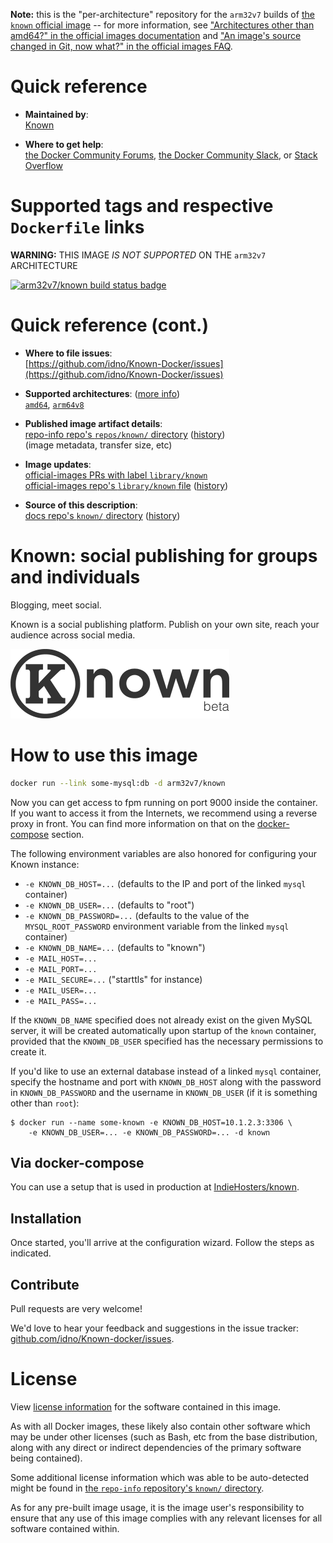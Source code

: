 <!--

********************************************************************************

WARNING:

    DO NOT EDIT "known/README.md"

    IT IS AUTO-GENERATED

    (from the other files in "known/" combined with a set of templates)

********************************************************************************

-->

**Note:** this is the "per-architecture" repository for the `arm32v7` builds of [the `known` official image](https://hub.docker.com/_/known) -- for more information, see ["Architectures other than amd64?" in the official images documentation](https://github.com/docker-library/official-images#architectures-other-than-amd64) and ["An image's source changed in Git, now what?" in the official images FAQ](https://github.com/docker-library/faq#an-images-source-changed-in-git-now-what).

# Quick reference

-	**Maintained by**:  
	[Known](https://github.com/idno/Known-Docker)

-	**Where to get help**:  
	[the Docker Community Forums](https://forums.docker.com/), [the Docker Community Slack](https://dockr.ly/slack), or [Stack Overflow](https://stackoverflow.com/search?tab=newest&q=docker)

# Supported tags and respective `Dockerfile` links

**WARNING:** THIS IMAGE *IS NOT SUPPORTED* ON THE `arm32v7` ARCHITECTURE

[![arm32v7/known build status badge](https://img.shields.io/jenkins/s/https/doi-janky.infosiftr.net/job/multiarch/job/arm32v7/job/known.svg?label=arm32v7/known%20%20build%20job)](https://doi-janky.infosiftr.net/job/multiarch/job/arm32v7/job/known/)

# Quick reference (cont.)

-	**Where to file issues**:  
	[https://github.com/idno/Known-Docker/issues](https://github.com/idno/Known-Docker/issues)

-	**Supported architectures**: ([more info](https://github.com/docker-library/official-images#architectures-other-than-amd64))  
	[`amd64`](https://hub.docker.com/r/amd64/known/), [`arm64v8`](https://hub.docker.com/r/arm64v8/known/)

-	**Published image artifact details**:  
	[repo-info repo's `repos/known/` directory](https://github.com/docker-library/repo-info/blob/master/repos/known) ([history](https://github.com/docker-library/repo-info/commits/master/repos/known))  
	(image metadata, transfer size, etc)

-	**Image updates**:  
	[official-images PRs with label `library/known`](https://github.com/docker-library/official-images/pulls?q=label%3Alibrary%2Fknown)  
	[official-images repo's `library/known` file](https://github.com/docker-library/official-images/blob/master/library/known) ([history](https://github.com/docker-library/official-images/commits/master/library/known))

-	**Source of this description**:  
	[docs repo's `known/` directory](https://github.com/docker-library/docs/tree/master/known) ([history](https://github.com/docker-library/docs/commits/master/known))

# Known: social publishing for groups and individuals

Blogging, meet social.

Known is a social publishing platform. Publish on your own site, reach your audience across social media.

![logo](https://raw.githubusercontent.com/docker-library/docs/817ab3c02e0a6c38fe8986c4ba96e23a9db26fab/known/logo.png)

# How to use this image

```bash
docker run --link some-mysql:db -d arm32v7/known
```

Now you can get access to fpm running on port 9000 inside the container. If you want to access it from the Internets, we recommend using a reverse proxy in front. You can find more information on that on the [docker-compose](#docker-compose) section.

The following environment variables are also honored for configuring your Known instance:

-	`-e KNOWN_DB_HOST=...` (defaults to the IP and port of the linked `mysql` container)
-	`-e KNOWN_DB_USER=...` (defaults to "root")
-	`-e KNOWN_DB_PASSWORD=...` (defaults to the value of the `MYSQL_ROOT_PASSWORD` environment variable from the linked `mysql` container)
-	`-e KNOWN_DB_NAME=...` (defaults to "known")
-	`-e MAIL_HOST=...`
-	`-e MAIL_PORT=...`
-	`-e MAIL_SECURE=...` ("starttls" for instance)
-	`-e MAIL_USER=...`
-	`-e MAIL_PASS=...`

If the `KNOWN_DB_NAME` specified does not already exist on the given MySQL server, it will be created automatically upon startup of the `known` container, provided that the `KNOWN_DB_USER` specified has the necessary permissions to create it.

If you'd like to use an external database instead of a linked `mysql` container, specify the hostname and port with `KNOWN_DB_HOST` along with the password in `KNOWN_DB_PASSWORD` and the username in `KNOWN_DB_USER` (if it is something other than `root`):

```console
$ docker run --name some-known -e KNOWN_DB_HOST=10.1.2.3:3306 \
    -e KNOWN_DB_USER=... -e KNOWN_DB_PASSWORD=... -d known
```

## Via docker-compose

You can use a setup that is used in production at [IndieHosters/known](https://github.com/indiehosters/known).

## Installation

Once started, you'll arrive at the configuration wizard. Follow the steps as indicated.

## Contribute

Pull requests are very welcome!

We'd love to hear your feedback and suggestions in the issue tracker: [github.com/idno/Known-docker/issues](https://github.com/idno/Known-docker/issues).

# License

View [license information](https://raw.githubusercontent.com/idno/Known/master/LICENSE) for the software contained in this image.

As with all Docker images, these likely also contain other software which may be under other licenses (such as Bash, etc from the base distribution, along with any direct or indirect dependencies of the primary software being contained).

Some additional license information which was able to be auto-detected might be found in [the `repo-info` repository's `known/` directory](https://github.com/docker-library/repo-info/tree/master/repos/known).

As for any pre-built image usage, it is the image user's responsibility to ensure that any use of this image complies with any relevant licenses for all software contained within.
